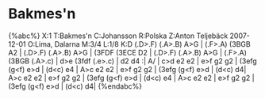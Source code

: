 # Bakmes'n

{%abc%}
X:1
T:Bakmes'n
C:Johansson
R:Polska
Z:Anton Teljebäck 2007-12-01
O:Lima, Dalarna
M:3/4
L:1/8
K:D
(.D>.F) (.A>.B) A>G | (.F>.A) (3BGB A2 | (.D>.F) (.A>.B) A>G | (3FDF (3ECE D2 |
(.D>.F) (.A>.B) A>G | (.F>.A) (3BGB (.A>.c) | d>e (3fdf (.e>.c) | d2 d4 :|
A/ | c>d e2 e2 | e>f g2 g2 | (3efg (g<f) e>d | (d<c) e4 | A>c e2 e2 | e>f g2 g2 | (3efg (g<f) e>d | (d<c) d4|
 A>c e2 e2 | e>f g2 g2 | (3efg (g<f) e>d | (d<c) e4 | A>c e2 e2 | e>f g2 g2 | (3efg (g<f) e>d | (d<c) d4|
{%endabc%}

